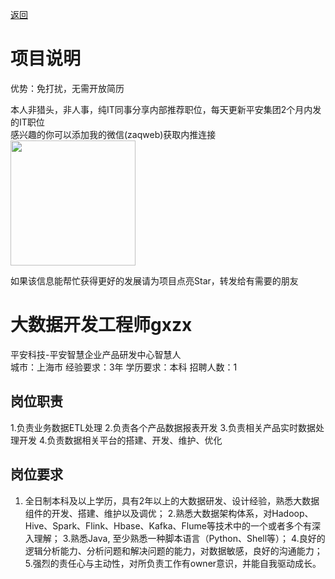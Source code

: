 [返回](../../)

# 项目说明

优势：免打扰，无需开放简历

本人非猎头，非人事，纯IT同事分享内部推荐职位，每天更新平安集团2个月内发的IT职位  
感兴趣的你可以添加我的微信(zaqweb)获取内推连接  
<img src="https://github.com/zaqweb/PA-IT-JOBS/blob/master/WechatICode.jpeg"  height="200" width="200">

如果该信息能帮忙获得更好的发展请为项目点亮Star，转发给有需要的朋友

# 大数据开发工程师gxzx
平安科技-平安智慧企业产品研发中心智慧人  
城市：上海市 经验要求：3年 学历要求：本科  招聘人数：1

## 岗位职责
1.负责业务数据ETL处理
2.负责各个产品数据报表开发
3.负责相关产品实时数据处理开发
4.负责数据相关平台的搭建、开发、维护、优化

## 岗位要求
1. 全日制本科及以上学历，具有2年以上的大数据研发、设计经验，熟悉大数据组件的开发、搭建、维护以及调优；
2.熟悉大数据架构体系，对Hadoop、Hive、Spark、Flink、Hbase、Kafka、Flume等技术中的一个或者多个有深入理解；
3.熟悉Java, 至少熟悉一种脚本语言（Python、Shell等）；
4.良好的逻辑分析能力、分析问题和解决问题的能力，对数据敏感，良好的沟通能力；
5.强烈的责任心与主动性，对所负责工作有owner意识，并能自我驱动成长。




